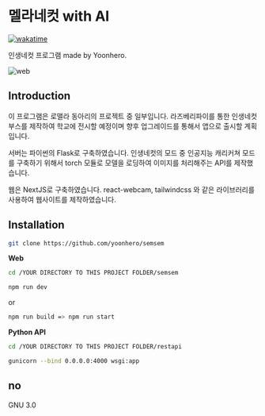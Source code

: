 # 멜라네컷 with AI

[![wakatime](https://wakatime.com/badge/user/5f9867f2-894f-4b38-acf8-ebc89cb7f4e6/project/6709b2f0-4264-44df-ae00-6949c97fb3f2.svg)](https://wakatime.com/badge/user/5f9867f2-894f-4b38-acf8-ebc89cb7f4e6/project/6709b2f0-4264-44df-ae00-6949c97fb3f2)

인생네컷 프로그램 made by Yoonhero.

![web](https://github.com/yoonhero/semsem/blob/master/docs/main_web.png?raw=true)

## Introduction

이 프로그램은 로맬라 동아리의 프로젝트 중 일부입니다. 라즈베리파이를 통한 인생네컷 부스를 제작하여 학교에 전시할 예정이며 향후 업그레이드를 통해서 앱으로 출시할 계획입니다.

서버는 파이썬의 Flask로 구축하였습니다. 인생네컷의 모드 중 인공지능 캐리커쳐 모드를 구축하기 위해서 torch 모듈로 모델을 로딩하여 이미지를 처리해주는 API를 제작했습니다.

웹은 NextJS로 구축하였습니다. react-webcam, tailwindcss 와 같은 라이브러리를 사용하여 웹사이트를 제작하였습니다.

## Installation

```bash
git clone https://github.com/yoonhero/semsem
```

<strong>Web</strong>

```bash
cd /YOUR DIRECTORY TO THIS PROJECT FOLDER/semsem
```

```bash
npm run dev
```

or

```bash
npm run build => npm run start
```

<strong>Python API</strong>

```bash
cd /YOUR DIRECTORY TO THIS PROJECT FOLDER/restapi
```

```bash
gunicorn --bind 0.0.0.0:4000 wsgi:app
```

## no

GNU 3.0
